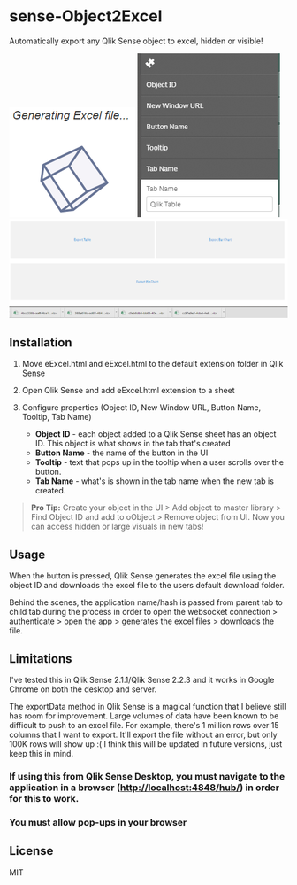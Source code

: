 # sense-Object2Excel
Automatically export any Qlik Sense object to excel, hidden or visible!

![Screenshot](https://raw.githubusercontent.com/balexbyrd/img/master/eObjectExcel.PNG)
![Screenshot](https://raw.githubusercontent.com/balexbyrd/img/master/oObject_definitions.PNG)
![Screenshot](https://raw.githubusercontent.com/balexbyrd/img/master/eObjectExcel_buttons.PNG)

## Installation

1. Move eExcel.html and eExcel.html to the default extension folder in Qlik Sense
2. Open Qlik Sense and add eExcel.html extension to a sheet
3. Configure properties (Object ID, New Window URL, Button Name, Tooltip, Tab Name)

	* **Object ID** - each object added to a Qlik Sense sheet has an object ID. This object is what shows in the tab that's created
	* **Button Name** - the name of the button in the UI
	* **Tooltip** - text that pops up in the tooltip when a user scrolls over the button.
	* **Tab Name** - what's is shown in the tab name when the new tab is created.

> **Pro Tip:** Create your object in the UI > Add object to master library > Find Object ID and add to oObject > Remove object from UI. Now you can access hidden or large visuals in new tabs! 
	
## Usage

When the button is pressed, Qlik Sense generates the excel file using the object ID and downloads the excel file to the users default download folder.

Behind the scenes, the application name/hash is passed from parent tab to child tab during the process in order to open the websocket connection > authenticate > open the app > generates the excel files > downloads the file.

## Limitations

I've tested this in Qlik Sense 2.1.1/Qlik Sense 2.2.3 and it works in Google Chrome on both the desktop and server. 

The exportData method in Qlik Sense is a magical function that I believe still has room for improvement. Large volumes of data have been known to be difficult to push to an excel file. For example, there's 1 million rows over 15 columns that I want to export. It'll export the file without an error, but only 100K rows will show up :( I think this will be updated in future versions, just keep this in mind.

### If using this from Qlik Sense Desktop, you must navigate to the application in a browser (<http://localhost:4848/hub/>) in order for this to work.

### You must allow pop-ups in your browser

## License

MIT
